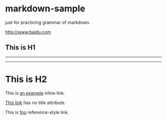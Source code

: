 # markdown-sample
just for practicing grammar of markdown.

<http://www.baidu.com>

This is H1
-
-----
****
This is H2
==========

This is [an example](http://example.com/ "Title") inline link.

[This link](http://example.net/) has no title attribute.

This is  [foo] reference-style link.



[foo]: http://example.com/  "Optional Title Here"
[foo]: http://example.com/  'Optional Title Here'
[foo]: http://example.com/  (Optional Title Here)
